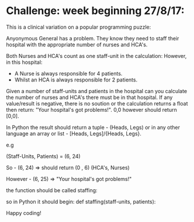 # Challenge: week beginning 27/8/17:

This is a clinical variation on a popular programming puzzle:

Anyonymous General has a problem. They know they need to staff their hospital with the appropriate number of nurses and HCA's.

Both Nurses and HCA's count as one staff-unit in the calculation:
However, in this hospital:

- A Nurse is always responsible for 4 patients.
- Whilst an HCA is always responsible for 2 patients.

Given a number of staff-units and patients in the hospital can you calculate the number of nurses and HCA's there must be in that hospital.
If any value/result is negative, there is no soution or the calculation returns a float then return: "Your hospital's got problems!".
0,0 however should return [0,0].

In Python the result should return a tuple - (Heads, Legs) or in any other language an array or list - [Heads, Legs]/{Heads, Legs}.

e.g

(Staff-Units, Patients) = (6, 24)

So - (6, 24) => should return    (0 , 6) 
                             (HCA's, Nurses)

However - (6, 25) => "Your hospital's got problems!"

the function should be called staffing:

so in Python it should begin:
def staffing(staff-units, patients):

Happy coding!
